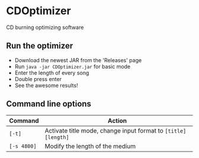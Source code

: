 # CDOptimizer
CD burning optimizing software

## Run the optimizer
- Download the newest JAR from the 'Releases' page
- Run `java -jar CDOptimizer.jar` for basic mode
- Enter the length of every song
- Double press enter
- See the awesome results!

## Command line options
|Command|Action
|-------|-----
|`[-t]`| Activate title mode, change input format to `[title] [length]`
|`[-s 4800]`|Modify the length of the medium
